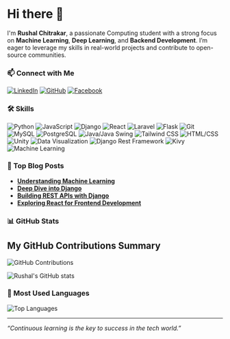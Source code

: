 # Hi there 👋

I'm **Rushal Chitrakar**, a passionate Computing student with a strong focus on **Machine Learning**, **Deep Learning**, and **Backend Development**. I’m eager to leverage my skills in real-world projects and contribute to open-source communities.

### 📫 Connect with Me

[![LinkedIn](https://img.shields.io/badge/LinkedIn-0A66C2?style=for-the-badge&logo=linkedin&logoColor=white)](https://www.linkedin.com/in/rushal-chitrakar-827544207/)
[![GitHub](https://img.shields.io/badge/GitHub-181717?style=for-the-badge&logo=github&logoColor=white)](https://github.com/Fakron)
[![Facebook](https://img.shields.io/badge/Facebook-1877F2?style=for-the-badge&logo=facebook&logoColor=white)]([https://www.facebook.com/profile.php?id=100007042518952](https://www.facebook.com/profile.php?id=100007024518952))

### 🛠 Skills

![Python](https://img.shields.io/badge/-Python-3776AB?style=for-the-badge&logo=python&logoColor=white)
![JavaScript](https://img.shields.io/badge/-JavaScript-F7DF1E?style=for-the-badge&logo=javascript&logoColor=black)
![Django](https://img.shields.io/badge/-Django-092E20?style=for-the-badge&logo=django&logoColor=white)
![React](https://img.shields.io/badge/-React-61DAFB?style=for-the-badge&logo=react&logoColor=black)
![Laravel](https://img.shields.io/badge/-Laravel-FF2D20?style=for-the-badge&logo=laravel&logoColor=white)
![Flask](https://img.shields.io/badge/-Flask-000000?style=for-the-badge&logo=flask&logoColor=white)
![Git](https://img.shields.io/badge/-Git-F05032?style=for-the-badge&logo=git&logoColor=white)
![MySQL](https://img.shields.io/badge/-MySQL-4479A1?style=for-the-badge&logo=mysql&logoColor=white)
![PostgreSQL](https://img.shields.io/badge/-PostgreSQL-4169E1?style=for-the-badge&logo=postgresql&logoColor=white)
![Java/Java Swing](https://img.shields.io/badge/-Java_Swing-007396?style=for-the-badge&logo=java&logoColor=white)
![Tailwind CSS](https://img.shields.io/badge/-Tailwind_CSS-38B2AC?style=for-the-badge&logo=tailwind-css&logoColor=white)
![HTML/CSS](https://img.shields.io/badge/-HTML/CSS-E34F26?style=for-the-badge&logo=html5&logoColor=white)
![Unity](https://img.shields.io/badge/-Unity-000000?style=for-the-badge&logo=unity&logoColor=white)
![Data Visualization](https://img.shields.io/badge/-Data_Visualization-4A4A4A?style=for-the-badge&logo=tableau&logoColor=white)
![Django Rest Framework](https://img.shields.io/badge/-Django_Rest_Framework-092E20?style=for-the-badge&logo=django&logoColor=white)
![Kivy](https://img.shields.io/badge/-Kivy-5E81AC?style=for-the-badge&logo=python&logoColor=white)
![Machine Learning](https://img.shields.io/badge/-Machine_Learning-FF6F00?style=for-the-badge&logo=tensorflow&logoColor=white)

### 📝 Top Blog Posts

- [**Understanding Machine Learning**](https://medium.com/YOUR_BLOG_POST)
- [**Deep Dive into Django**](https://medium.com/YOUR_BLOG_POST)
- [**Building REST APIs with Django**](https://medium.com/YOUR_BLOG_POST)
- [**Exploring React for Frontend Development**](https://medium.com/YOUR_BLOG_POST)

### 📊 GitHub Stats

## My GitHub Contributions Summary

![GitHub Contributions](https://github-readme-streak-stats.herokuapp.com/?user=Fakron&theme=dark&hide_border=true)

![Rushal's GitHub stats](https://github-readme-stats.vercel.app/api?username=Fakron&show_icons=true&theme=radical)

### 🚀 Most Used Languages

![Top Languages](https://github-readme-stats.vercel.app/api/top-langs/?username=Fakron&layout=compact&theme=radical)

---

*“Continuous learning is the key to success in the tech world.”*
